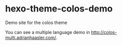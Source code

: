 # hexo-theme-colos-demo
Demo site for the colos theme

You can see a multiple language demo in http://colos-multi.adrianhaasler.com/.
